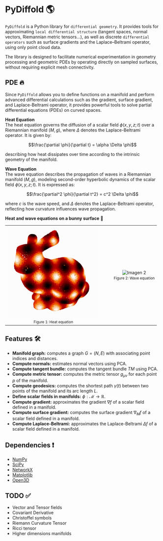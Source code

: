 # PyDiffold :earth_americas:
`PyDiffold` is a Python library for `differential geometry`. It provides tools for approximating `local differential structure` (tangent spaces, normal vectors, Riemannian metric tensors...), as well as discrete `differential operators` such as surface gradients and the Laplace–Beltrami operator, using only point cloud data.

The library is designed to facilitate numerical experimentation in geometry processing and geometric PDEs by operating directly on sampled surfaces, 
without requiring explicit mesh connectivity.

## PDE :fire:
Since `PyDiffold` allows you to define functions on a manifold and perform advanced differential calculations such as the gradient, surface gradient, and Laplace-Beltrami operator, it provides powerful tools to solve partial differential equations (PDEs) on curved spaces.

**Heat Equation**  
The heat equation governs the diffusion of a scalar field $\phi(x,y,z;t)$ over a Riemannian manifold $(M,g)$, where $\Delta$ denotes the Laplace-Beltrami operator. It is given by:

$$\frac{\partial \phi}{\partial t} = \alpha \Delta \phi$$

describing how heat dissipates over time according to the intrinsic geometry of the manifold.

**Wave Equation**  
The wave equation describes the propagation of waves in a Riemannian manifold $(M,g)$, modeling second-order hyperbolic dynamics of the scalar field $\phi(x,y,z;t)$. It is expressed as:

$$\frac{\partial^2 \phi}{\partial t^2} = c^2 \Delta \phi$$ 

where $c$ is the wave speed, and $\Delta$ denotes the Laplace-Beltrami operator, reflecting how curvature influences wave propagation.

**Heat and wave equations on a bunny surface** :rabbit2:
<table align="center">
  <tr>
    <td align="center">
      <img src="/img/heat_equation.gif" alt="Imagen 1" width="300"/><br/>
      <small>Figure 1: Heat equation</small>
    </td>
    <td align="center" style="padding-left: 40px;">
      <img src="/img/wave_equation.gif" alt="Imagen 2" width="300"/><br/>
      <small>Figure 2: Wave equation</small>
    </td>
  </tr>
</table>

## Features :hammer_and_wrench:
* **Manifold graph:** computes a graph $G = (N,E)$ with associating point indices and distances.
* **Compute normals:** estimates normal vectors using PCA.
* **Compute tangent bundle:** computes the tangent bundle $TM$ using PCA.
* **Compute metric tensor:** computes the metric tensor $g_{\mu \nu}$ for each point $p$ of the manifold.
* **Compute geodesics:** computes the shortest path $\gamma(t)$ between two points of the manifold and its arc length $L$.
* **Define scalar fields in manifolds:** $\phi : \mathcal{M} \rightarrow \mathbb{R}$.
* **Compute gradient:** approximates the gradient $\nabla f$ of a scalar field defined in a manifold.
* **Compute surface gradient:** computes the surface gradient $\nabla_M f$ of a scalar field defined in a manifold.
* **Compute Laplace-Beltrami:** approximates the Laplace-Beltrami $\Delta f$ of a scalar field defined in a manifold.

## Dependencies :heavy_exclamation_mark:
* [NumPy](https://github.com/numpy/numpy)
* [SciPy](https://github.com/scipy/scipy)
* [NetworkX](https://github.com/networkx/networkx)
* [Matplotlib](https://github.com/matplotlib/matplotlib)
* [Open3D](https://github.com/isl-org/Open3D)

## TODO :white_check_mark:
* Vector and Tensor fields
* Covariant Derivative
* Christoffel symbols
* Riemann Curvature Tensor
* Ricci tensor
* Higher dimensions manifolds